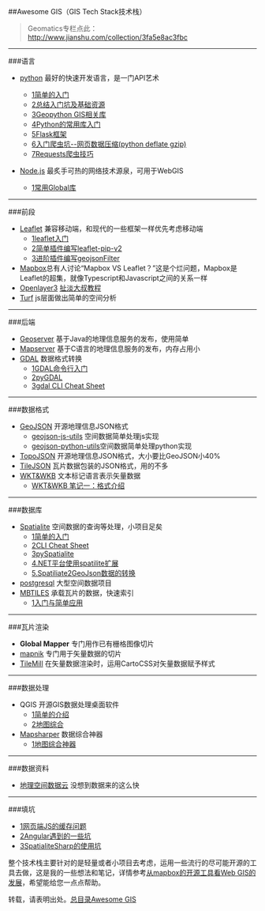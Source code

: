 ##Awesome GIS（GIS Tech Stack技术栈）

> Geomatics专栏点此：http://www.jianshu.com/collection/3fa5e8ac3fbc

****
###语言

- [python](https://www.python.org/) 最好的快速开发语言，是一门API艺术 
   - [1简单的入门](http://www.jianshu.com/p/a2b172049730) 
   - [2总结入门坑及基础资源](http://www.jianshu.com/p/4e04e4879c33)
   - [3Geopython GIS相关库](http://www.jianshu.com/p/378619d4bd15)
   - [4Python的常用库入门](http://www.jianshu.com/p/886cbabbfe9e)
   - [5Flask框架](http://www.jianshu.com/p/02eab28735b7)
   - [6入门爬虫坑--网页数据压缩(python deflate gzip)](http://www.jianshu.com/p/2c2781462902)
   - [7Requests爬虫技巧](http://www.jianshu.com/p/cba83709c64c)
   
- [Node.js](https://nodejs.org/) 最炙手可热的网络技术源泉，可用于WebGIS 
   - [1常用Global库](http://www.jianshu.com/p/f161073ed3bc) 

****
###前段

- [Leaflet](http://leafletjs.com/) 兼容移动端，和现代的一些框架一样优先考虑移动端
   - [1leaflet入门](http://www.jianshu.com/p/57464d925e45)
   - [2简单插件编写leaflet-pip-v2](http://www.jianshu.com/p/2ab5290fd66b)
   - [3进阶插件编写geojsonFilter](http://www.jianshu.com/p/46001b6eb0a4)
- [Mapbox](https://www.mapbox.com/)总有人讨论“Mapbox VS Leaflet？”这是个烂问题，Mapbox是Leaflet的超集，就像Typescript和Javascript之间的关系一样
- [Openlayer3](http://openlayers.org/) [扯淡大叔教程](http://weilin.me/ol3-primer/index.html)
- [Turf](https://www.mapbox.com/analysis/) js层面做出简单的空间分析

****
###后端

- [Geoserver](http://www.geoserver.org/) 基于Java的地理信息服务的发布，使用简单
- [Mapserver](http://mapserver.org/) 基于C语言的地理信息服务的发布，内存占用小
- [GDAL](www.gdal.org/) 数据格式转换 
    - [1GDAL命令行入门](http://www.jianshu.com/p/e48d0a17628c) 
    - [2pyGDAL](http://www.jianshu.com/p/2372fe239130)
    - [3gdal CLI Cheat Sheet](http://www.jianshu.com/p/6251400d0651)

****
###数据格式

- [GeoJSON](http://www.geojson.org/) 开源地理信息JSON格式
   - [geojson-js-utils](https://github.com/maxogden/geojson-js-utils) 空间数据简单处理js实现
   - [geojson-python-utils](https://github.com/brandonxiang/geojson-python-utils)空间数据简单处理python实现
- [TopoJSON](https://github.com/mbostock/topojson/wiki) 开源地理信息JSON格式，大小要比GeoJSON小40%
- [TileJSON](https://github.com/mapbox/tilejson-spec) 瓦片数据包装的JSON格式，用的不多
- [WKT&WKB](https://en.wikipedia.org/wiki/Well-known_text) 文本标记语言表示矢量数据
   - [WKT&WKB 笔记一：格式介绍](http://www.jianshu.com/p/0edd5c37d9db)

****
###数据库

- [Spatialite](http://www.gaia-gis.it/gaia-sins/) 空间数据的查询等处理，小项目足矣 
    - [1简单的入门](http://www.jianshu.com/p/f94d8eecc6b3)
    - [2CLI Cheat Sheet](http://www.jianshu.com/p/107962b36b38)
    - [3pySpatialite](http://www.jianshu.com/p/5bc7d8b7b429)
    - [4.NET平台使用spatilite扩展](http://www.jianshu.com/p/6cfe6cda80ad)
    - [5.Spatiliate2GeoJson数据的转换](http://www.jianshu.com/p/a5ac3a399167)
- [postgresql](http://www.postgresql.org/) 大型空间数据项目
- [MBTILES](https://github.com/mapbox/mbtiles-spec) 承载瓦片的数据，快速索引 
    - [1入门与简单应用](http://www.jianshu.com/p/a679fe351b98)

****
###瓦片渲染

- **Global Mapper** 专门用作已有栅格图像切片
- [mapnik](http://mapnik.org/) 专门用于矢量数据的切片
- [TileMill](https://www.mapbox.com/tilemill/) 在矢量数据渲染时，运用CartoCSS对矢量数据赋予样式


****
###数据处理

- QGIS 开源GIS数据处理桌面软件
   - [1简单的介绍](http://www.jianshu.com/p/2fb248033a31)
   - [2地图综合](http://www.jianshu.com/p/8ceefe8caaf0)
- [Mapsharper](http://www.mapshaper.org/) 数据综合神器
   - [1地图综合神器](http://www.jianshu.com/p/55401c3ffc44)

****
###数据资料

- [地理空间数据云](http://www.gscloud.cn/) 没想到数据来的这么快

****
###填坑

- [1网页端JS的缓存问题](http://www.jianshu.com/p/6bbc31475f25)
- [2Angular遇到的一些坑](http://www.jianshu.com/p/05e97bcb808d)
- [3SpatialiteSharp的使用坑](http://www.jianshu.com/p/5ba61d1152c0)

整个技术栈主要针对的是轻量或者小项目去考虑，运用一些流行的尽可能开源的工具去做，这是我的一些想法和笔记，详情参考[从mapbox的开源工具看Web GIS的发展](http://www.jianshu.com/p/e6af6ef1f1c4)，希望能给您一点点帮助。

转载，请表明出处。[总目录Awesome GIS](http://www.jianshu.com/p/3b3efa92dd6d)
